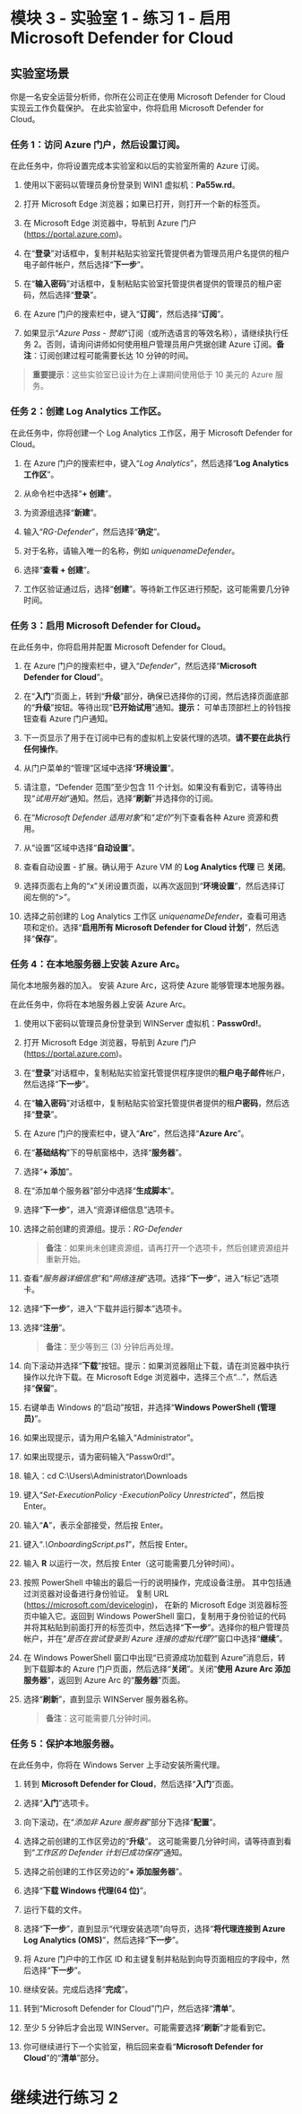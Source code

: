 ﻿---
lab:
    title: '练习 1 - 启用 Microsoft Defender for Cloud'
    module: '模块 3 - 使用 Microsoft Defender for Cloud 缓解威胁'
---

# 模块 3 - 实验室 1 - 练习 1 - 启用 Microsoft Defender for Cloud

## 实验室场景

你是一名安全运营分析师，你所在公司正在使用 Microsoft Defender for Cloud 实现云工作负载保护。  在此实验室中，你将启用 Microsoft Defender for Cloud。


### 任务 1：访问 Azure 门户，然后设置订阅。

在此任务中，你将设置完成本实验室和以后的实验室所需的 Azure 订阅。

1. 使用以下密码以管理员身份登录到 WIN1 虚拟机：**Pa55w.rd**。  

2. 打开 Microsoft Edge 浏览器；如果已打开，则打开一个新的标签页。

3. 在 Microsoft Edge 浏览器中，导航到 Azure 门户 (https://portal.azure.com)。

4. 在“**登录**”对话框中，复制并粘贴实验室托管提供者为管理员用户名提供的租户电子邮件帐户，然后选择“**下一步**”。

5. 在“**输入密码**”对话框中，复制粘贴实验室托管提供者提供的管理员的租户密码，然后选择“**登录**”。

6. 在 Azure 门户的搜索栏中，键入“**订阅**”，然后选择“**订阅**”。 

7. 如果显示“*Azure Pass - 赞助*”订阅（或所选语言的等效名称），请继续执行任务 2。否则，请询问讲师如何使用租户管理员用户凭据创建 Azure 订阅。**备注**：订阅创建过程可能需要长达 10 分钟的时间。 

>**重要提示**：这些实验室已设计为在上课期间使用低于 10 美元的 Azure 服务。


### 任务 2：创建 Log Analytics 工作区。

在此任务中，你将创建一个 Log Analytics 工作区，用于 Microsoft Defender for Cloud。

1. 在 Azure 门户的搜索栏中，键入“*Log Analytics*”，然后选择“**Log Analytics 工作区**”。

2. 从命令栏中选择“**+ 创建**”。

3. 为资源组选择“**新建**”。

4. 输入“*RG-Defender*”，然后选择“**确定**”。

5. 对于名称，请输入唯一的名称，例如 *uniquenameDefender*。

6. 选择“**查看 + 创建**”。

7. 工作区验证通过后，选择“**创建**”。等待新工作区进行预配，这可能需要几分钟时间。


### 任务 3：启用 Microsoft Defender for Cloud。

在此任务中，你将启用并配置 Microsoft Defender for Cloud。

1. 在 Azure 门户的搜索栏中，键入“*Defender*”，然后选择“**Microsoft Defender for Cloud**”。

2. 在“**入门**”页面上，转到“**升级**”部分，确保已选择你的订阅，然后选择页面底部的“**升级**”按钮。等待出现“**已开始试用**”通知。**提示：** 可单击顶部栏上的铃铛按钮查看 Azure 门户通知。

3. 下一页显示了用于在订阅中已有的虚拟机上安装代理的选项。**请不要在此执行任何操作**。

4. 从门户菜单的“管理”区域中选择“**环境设置**”。

5. 请注意，“Defender 范围”至少包含 11 个计划。如果没有看到它，请等待出现“*试用开始*”通知。然后，选择“**刷新**”并选择你的订阅。 

6. 在“*Microsoft Defender 适用对象*”和“*定价*”列下查看各种 Azure 资源和费用。

7. 从“设置”区域中选择“**自动设置**”。

8. 查看自动设置 - 扩展。确认用于 Azure VM 的 **Log Analytics 代理** 已 **关闭**。

9. 选择页面右上角的“x”关闭设置页面，以再次返回到“**环境设置**”，然后选择订阅左侧的“>”。

10. 选择之前创建的 Log Analytics 工作区 *uniquenameDefender*，查看可用选项和定价。选择“**启用所有 Microsoft Defender for Cloud 计划**”，然后选择“**保存**”。


### 任务 4：在本地服务器上安装 Azure Arc。

简化本地服务器的加入。  安装 Azure Arc，这将使 Azure 能够管理本地服务器。

在此任务中，你将在本地服务器上安装 Azure Arc。

1. 使用以下密码以管理员身份登录到 WINServer 虚拟机：**Passw0rd!**。  

2. 打开 Microsoft Edge 浏览器，导航到 Azure 门户 (https://portal.azure.com)。

3. 在“**登录**”对话框中，复制粘贴实验室托管提供程序提供的**租户电子邮件**帐户，然后选择“**下一步**”。

4. 在“**输入密码**”对话框中，复制粘贴实验室托管提供者提供的租**户密码**，然后选择“**登录**”。

5. 在 Azure 门户的搜索栏中，键入“**Arc**”，然后选择“**Azure Arc**”。

6. 在“**基础结构**”下的导航窗格中，选择“**服务器**”。

7. 选择“**+ 添加**”。

8. 在“添加单个服务器”部分中选择“**生成脚本**”。

9. 选择“**下一步**”，进入“资源详细信息”选项卡。

10. 选择之前创建的资源组。提示：*RG-Defender*

    >**备注**：如果尚未创建资源组，请再打开一个选项卡，然后创建资源组并重新开始。

11. 查看“*服务器详细信息*”和“*网络连接*”选项。选择“**下一步**”，进入“标记”选项卡。

12. 选择“**下一步**”，进入“下载并运行脚本”选项卡。

13. 选择“**注册**”。

    >**备注**：至少等到三 (3) 分钟后再处理。

14. 向下滚动并选择“**下载**”按钮。提示：如果浏览器阻止下载，请在浏览器中执行操作以允许下载。在 Microsoft Edge 浏览器中，选择三个点“…”，然后选择“**保留**”。 

15. 右键单击 Windows 的“启动”按钮，并选择“**Windows PowerShell (管理员)**”。

16. 如果出现提示，请为用户名输入“Administrator”。

17. 如果出现提示，请为密码输入“Passw0rd!”。

18. 输入：cd C:\Users\Administrator\Downloads

19. 键入“*Set-ExecutionPolicy -ExecutionPolicy Unrestricted*”，然后按 Enter。

20. 输入“**A**”，表示全部接受，然后按 Enter。

21. 键入“*.\OnboardingScript.ps1*”，然后按 Enter。

22. 输入 **R** 以运行一次，然后按 Enter（这可能需要几分钟时间）。

23. 按照 PowerShell 中输出的最后一行的说明操作，完成设备注册。  其中包括通过浏览器对设备进行身份验证。  复制 URL (https://microsoft.com/devicelogin)， 在新的 Microsoft Edge 浏览器标签页中输入它。返回到 Windows PowerShell 窗口，复制用于身份验证的代码并将其粘贴到前面打开的标签页中，然后选择“**下一步**”。选择你的租户管理员帐户，并在“*是否在尝试登录到 Azure 连接的虚拟代理?*”窗口中选择“**继续**”。 

24. 在 Windows PowerShell 窗口中出现“已资源成功加载到 Azure”消息后，转到下载脚本的 Azure 门户页面，然后选择“**关闭**”。关闭“**使用 Azure Arc 添加服务器**”，返回到 Azure Arc 的“**服务器**”页面。

25. 选择“**刷新**”，直到显示 WINServer 服务器名称。

    >**备注**：这可能需要几分钟时间。


### 任务 5：保护本地服务器。

在此任务中，你将在 Windows Server 上手动安装所需代理。

1. 转到 **Microsoft Defender for Cloud**，然后选择“**入门**”页面。

2. 选择“**入门**”选项卡。

3. 向下滚动，在“*添加非 Azure 服务器*”部分下选择“**配置**”。

4. 选择之前创建的工作区旁边的“**升级**”。  这可能需要几分钟时间，请等待直到看到“*工作区的 Defender 计划已成功保存*”通知。

5. 选择之前创建的工作区旁边的“**+ 添加服务器**”。

6. 选择“**下载 Windows 代理(64 位)**”。

7. 运行下载的文件。

8. 选择“**下一步**”，直到显示“代理安装选项”向导页，选择“**将代理连接到 Azure Log Analytics (OMS)**”，然后选择“**下一步**”。

9. 将 Azure 门户中的工作区 ID 和主键复制并粘贴到向导页面相应的字段中，然后选择“**下一步**”。

10. 继续安装。完成后选择“**完成**”。

11. 转到“Microsoft Defender for Cloud”门户，然后选择“**清单**”。

12. 至少 5 分钟后才会出现 WINServer。可能需要选择“**刷新**”才能看到它。

13. 你可继续进行下一个实验室，稍后回来查看“**Microsoft Defender for Cloud**”的“**清单**”部分。

# 继续进行练习 2
